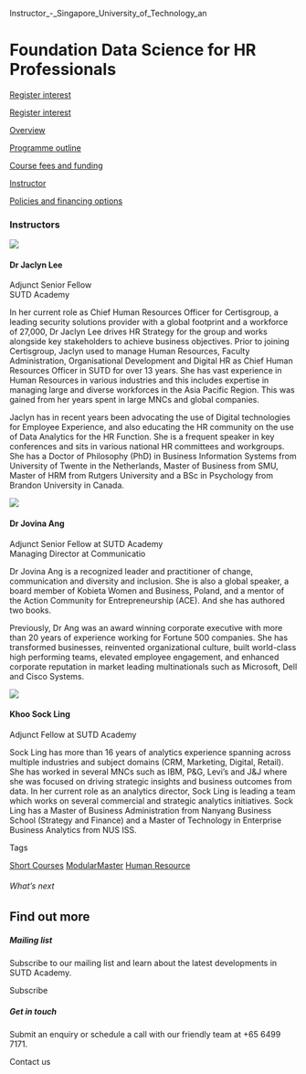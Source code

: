 Instructor_-_Singapore_University_of_Technology_an



Foundation Data Science for HR Professionals
============================================

[Register interest](/admissions/academy/short-courses/short-courses-register-your-interest/?coursename=foundation-data-science-for-hr-professionals)

[Register interest](/admissions/academy/short-courses/short-courses-register-your-interest/?coursename=foundation-data-science-for-hr-professionals)

[Overview](/course/foundation-data-science-for-hr-professionals/#tabs)

[Programme outline](/course/foundation-data-science-for-hr-professionals/programme-outline/#tabs)

[Course fees and funding](/course/foundation-data-science-for-hr-professionals/course-fees-and-funding/#tabs)

[Instructor](/course/foundation-data-science-for-hr-professionals/instructor/#tabs)

[Policies and financing options](/course/foundation-data-science-for-hr-professionals/policies-and-financing-options/#tabs)

### Instructors

![](https://www.sutd.edu.sg/repo/wp-content/uploads/sites/2/2024/11/Jacquelin3.png?w=120)

#### **Dr Jaclyn Lee**

Adjunct Senior Fellow  
SUTD Academy

In her current role as Chief Human Resources Officer for Certisgroup, a leading security solutions provider with a global footprint and a workforce of 27,000, Dr Jaclyn Lee drives HR Strategy for the group and works alongside key stakeholders to achieve business objectives. Prior to joining Certisgroup, Jaclyn used to manage Human Resources, Faculty Administration, Organisational Development and Digital HR as Chief Human Resources Officer in SUTD for over 13 years. She has vast experience in Human Resources in various industries and this includes expertise in managing large and diverse workforces in the Asia Pacific Region. This was gained from her years spent in large MNCs and global companies.

Jaclyn has in recent years been advocating the use of Digital technologies for Employee Experience, and also educating the HR community on the use of Data Analytics for the HR Function. She is a frequent speaker in key conferences and sits in various national HR committees and workgroups. She has a Doctor of Philosophy (PhD) in Business Information Systems from University of Twente in the Netherlands, Master of Business from SMU, Master of HRM from Rutgers University and a BSc in Psychology from Brandon University in Canada.

![](https://www.sutd.edu.sg/repo/wp-content/uploads/sites/2/2024/11/jovinaang.png?w=120)

#### **Dr Jovina Ang**

Adjunct Senior Fellow at SUTD Academy  
Managing Director at Communicatio

Dr Jovina Ang is a recognized leader and practitioner of change, communication and diversity and inclusion. She is also a global speaker, a board member of Kobieta Women and Business, Poland, and a mentor of the Action Community for Entrepreneurship (ACE). And she has authored two books.

Previously, Dr Ang was an award winning corporate executive with more than 20 years of experience working for Fortune 500 companies. She has transformed businesses, reinvented organizational culture, built world-class high performing teams, elevated employee engagement, and enhanced corporate reputation in market leading multinationals such as Microsoft, Dell and Cisco Systems.

![](https://www.sutd.edu.sg/wp-content/uploads/2024/12/Khoo-Sock-Ling-1_4342531_4447207_6687154.jpg?w=298)

#### **Khoo Sock Ling**

Adjunct Fellow at SUTD Academy

Sock Ling has more than 16 years of analytics experience spanning across multiple industries and subject domains (CRM, Marketing, Digital, Retail). She has worked in several MNCs such as IBM, P&G, Levi’s and J&J where she was focused on driving strategic insights and business outcomes from data. In her current role as an analytics director, Sock Ling is leading a team which works on several commercial and strategic analytics initiatives. Sock Ling has a Master of Business Administration from Nanyang Business School (Strategy and Finance) and a Master of Technology in Enterprise Business Analytics from NUS ISS.

Tags

[Short Courses](/admissions/academy/courses-and-modules/?academy-type-course=780)
[ModularMaster](/admissions/academy/courses-and-modules/?academy-type-course=792)
[Human Resource](/admissions/academy/courses-and-modules/?discipline=910)

###### What’s next

Find out more
-------------

##### Mailing list

Subscribe to our mailing list and learn about the latest developments in SUTD Academy.

Subscribe

##### Get in touch

Submit an enquiry or schedule a call with our friendly team at +65 6499 7171.

Contact us

